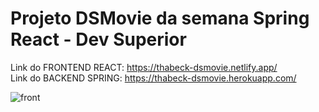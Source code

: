 # Projeto DSMovie da semana Spring React - Dev Superior

Link do FRONTEND REACT: https://thabeck-dsmovie.netlify.app/ <br />
Link do BACKEND SPRING: https://thabeck-dsmovie.herokuapp.com/

![front](https://user-images.githubusercontent.com/83835069/158043365-ef076e72-2572-4f30-ac2b-5c3f2afe4392.JPG)
